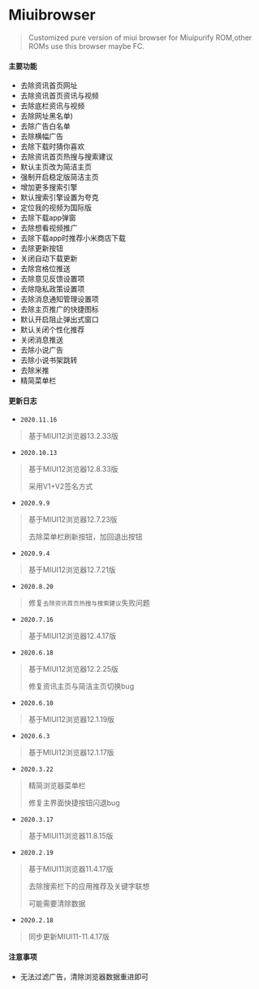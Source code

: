 # Miuibrowser
> Customized pure version of miui browser for Miuipurify ROM,other ROMs use this browser maybe FC.

#### 主要功能
- 去除资讯首页网址
- 去除资讯首页资讯与视频
- 去除底栏资讯与视频
- 去除网址黑名单)
- 去除广告白名单
- 去除横幅广告
- 去除下载时猜你喜欢
- 去除资讯首页热搜与搜索建议
- 默认主页改为简洁主页
- 强制开启稳定版简洁主页
- 增加更多搜索引擎
- 默认搜索引擎设置为夸克
- 定位我的视频为国际版
- 去除下载app弹窗
- 去除想看视频推广
- 去除下载app时推荐小米商店下载
- 去除更新按钮
- 关闭自动下载更新
- 去除宫格位推送
- 去除意见反馈设置项
- 去除隐私政策设置项
- 去除消息通知管理设置项
- 去除主页推广的快捷图标
- 默认开启阻止弹出式窗口
- 默认关闭个性化推荐
- 关闭消息推送
- 去除小说广告
- 去除小说书架跳转
- 去除米推
- 精简菜单栏


#### 更新日志
* `2020.11.16`
> 基于MIUI12浏览器13.2.33版<br>
>
* `2020.10.13`
> 基于MIUI12浏览器12.8.33版<br>
>
> 采用V1+V2签名方式<br>

* `2020.9.9`
> 基于MIUI12浏览器12.7.23版<br>
>
> 去除菜单栏刷新按钮，加回退出按钮<br>

* `2020.9.4`
> 基于MIUI12浏览器12.7.21版<br>

* `2020.8.20`
> 修复`去除资讯首页热搜与搜索建议`失败问题<br>

* `2020.7.16`
> 基于MIUI12浏览器12.4.17版<br>

* `2020.6.18`
> 基于MIUI12浏览器12.2.25版<br>
>
> 修复资讯主页与简洁主页切换bug<br>

* `2020.6.10`
> 基于MIUI12浏览器12.1.19版<br>

* `2020.6.3`
> 基于MIUI12浏览器12.1.17版<br>

* `2020.3.22`
> 精简浏览器菜单栏<br>
>
> 修复主界面快捷按钮闪退bug<br>

* `2020.3.17`
> 基于MIUI11浏览器11.8.15版<br>

* `2020.2.19`
> 基于MIUI11浏览器11.4.17版<br>
>
> 去除搜索栏下的应用推荐及关键字联想<br>
>
> 可能需要清除数据<br>

* `2020.2.18`
> 同步更新MIUI11-11.4.17版<br>

#### 注意事项
- 无法过滤广告，清除浏览器数据重进即可
